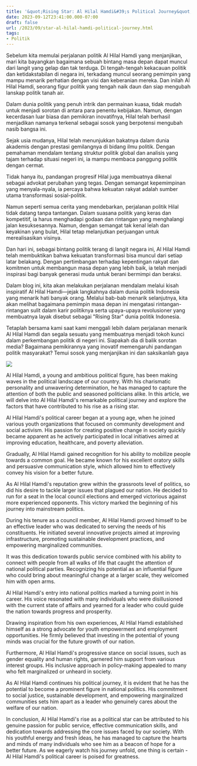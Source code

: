 ```yaml
---
title: '&quot;Rising Star: Al Hilal Hamdi&#39;s Political Journey&quot;'
date: 2023-09-12T23:41:00.000-07:00
draft: false
url: /2023/09/star-al-hilal-hamdi-political-journey.html
tags: 
- Politik
---
```


  

Sebelum kita memulai perjalanan politik Al Hilal Hamdi yang menjanjikan, mari kita bayangkan bagaimana sebuah bintang masa depan dapat muncul dari langit yang gelap dan tak terduga. Di tengah-tengah kekacauan politik dan ketidakstabilan di negara ini, terkadang muncul seorang pemimpin yang mampu menarik perhatian dengan visi dan keberanian mereka. Dan inilah Al Hilal Hamdi, seorang figur politik yang tengah naik daun dan siap mengubah lanskap politik tanah air.

  

Dalam dunia politik yang penuh intrik dan permainan kuasa, tidak mudah untuk menjadi sorotan di antara para penentu kebijakan. Namun, dengan kecerdasan luar biasa dan pemikiran inovatifnya, Hilal telah berhasil menjadikan namanya terkenal sebagai sosok yang berpotensi mengubah nasib bangsa ini.

  

Sejak usia mudanya, Hilal telah menunjukkan bakatnya dalam dunia akademis dengan prestasi gemilangnya di bidang ilmu politik. Dengan pemahaman mendalam tentang struktur politik global dan analisis yang tajam terhadap situasi negeri ini, ia mampu membaca panggung politik dengan cermat.

  

Tidak hanya itu, pandangan progresif Hilal juga membuatnya dikenal sebagai advokat perubahan yang tegas. Dengan semangat kepemimpinan yang menyala-nyala, ia percaya bahwa kekuatan rakyat adalah sumber utama transformasi sosial-politik.

  

Namun seperti semua cerita yang mendebarkan, perjalanan politik Hilal tidak datang tanpa tantangan. Dalam suasana politik yang keras dan kompetitif, ia harus menghadapi godaan dan rintangan yang menghalangi jalan kesuksesannya. Namun, dengan semangat tak kenal lelah dan keyakinan yang bulat, Hilal tetap melanjutkan perjuangan untuk merealisasikan visinya.

  

Dan hari ini, sebagai bintang politik terang di langit negara ini, Al Hilal Hamdi telah membuktikan bahwa kekuatan transformasi bisa muncul dari setiap latar belakang. Dengan pertimbangan terhadap kepentingan rakyat dan komitmen untuk membangun masa depan yang lebih baik, ia telah menjadi inspirasi bagi banyak generasi muda untuk berani bermimpi dan beraksi.

  

Dalam blog ini, kita akan melakukan perjalanan mendalam melalui kisah inspiratif Al Hilal Hamdi—jejak langkahnya dalam dunia politik Indonesia yang menarik hati banyak orang. Melalui bab-bab menarik selanjutnya, kita akan melihat bagaimana pemimpin masa depan ini mengatasi rintangan-rintangan sulit dalam karir politiknya serta upaya-upaya revolusioner yang membuatnya layak disebut sebagai "Rising Star" dunia politik Indonesia.

  

Tetaplah bersama kami saat kami menggali lebih dalam perjalanan menarik Al Hilal Hamdi dan segala sesuatu yang membuatnya menjadi tokoh kunci dalam perkembangan politik di negeri ini. Siapakah dia di balik sorotan media? Bagaimana pemikirannya yang inovatif memengaruhi pandangan politik masyarakat? Temui sosok yang menjanjikan ini dan saksikanlah gaya

  

![](https://www.datatempo.co/cover/custom/foto/2015/11/03/r_NT2015110328.jpg)

  

Al Hilal Hamdi, a young and ambitious political figure, has been making waves in the political landscape of our country. With his charismatic personality and unwavering determination, he has managed to capture the attention of both the public and seasoned politicians alike. In this article, we will delve into Al Hilal Hamdi's remarkable political journey and explore the factors that have contributed to his rise as a rising star.

  

Al Hilal Hamdi's political career began at a young age, when he joined various youth organizations that focused on community development and social activism. His passion for creating positive change in society quickly became apparent as he actively participated in local initiatives aimed at improving education, healthcare, and poverty alleviation.

  

Gradually, Al Hilal Hamdi gained recognition for his ability to mobilize people towards a common goal. He became known for his excellent oratory skills and persuasive communication style, which allowed him to effectively convey his vision for a better future.

  

As Al Hilal Hamdi's reputation grew within the grassroots level of politics, so did his desire to tackle larger issues that plagued our nation. He decided to run for a seat in the local council elections and emerged victorious against more experienced opponents. This victory marked the beginning of his journey into mainstream politics.

  

During his tenure as a council member, Al Hilal Hamdi proved himself to be an effective leader who was dedicated to serving the needs of his constituents. He initiated several innovative projects aimed at improving infrastructure, promoting sustainable development practices, and empowering marginalized communities.

  

It was this dedication towards public service combined with his ability to connect with people from all walks of life that caught the attention of national political parties. Recognizing his potential as an influential figure who could bring about meaningful change at a larger scale, they welcomed him with open arms.

  

Al Hilal Hamdi's entry into national politics marked a turning point in his career. His voice resonated with many individuals who were disillusioned with the current state of affairs and yearned for a leader who could guide the nation towards progress and prosperity.

  

Drawing inspiration from his own experiences, Al Hilal Hamdi established himself as a strong advocate for youth empowerment and employment opportunities. He firmly believed that investing in the potential of young minds was crucial for the future growth of our nation.

  

Furthermore, Al Hilal Hamdi's progressive stance on social issues, such as gender equality and human rights, garnered him support from various interest groups. His inclusive approach in policy-making appealed to many who felt marginalized or unheard in society.

  

As Al Hilal Hamdi continues his political journey, it is evident that he has the potential to become a prominent figure in national politics. His commitment to social justice, sustainable development, and empowering marginalized communities sets him apart as a leader who genuinely cares about the welfare of our nation.

  

In conclusion, Al Hilal Hamdi's rise as a political star can be attributed to his genuine passion for public service, effective communication skills, and dedication towards addressing the core issues faced by our society. With his youthful energy and fresh ideas, he has managed to capture the hearts and minds of many individuals who see him as a beacon of hope for a better future. As we eagerly watch his journey unfold, one thing is certain - Al Hilal Hamdi's political career is poised for greatness.